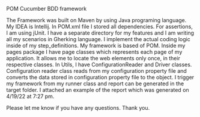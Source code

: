 POM Cucumber BDD framework

The Framework was built on Maven by using Java programing language.
My IDEA is Intellij.
In POM.xml file I stored all dependencies.
For assertions, I am using jUnit. I have a separate directory for my features and I am writing all my scenarios in Gherking language.
I implement the actual coding logic inside of my step_definitions.
My framework is based of POM. Inside my pages package I have page classes which represents each page of my application. It allows me to locate the web elements only once, in their respective classes. 
In Utils, I have ConfigurationReader and Driver classes. Configuration reader class reads from my configuration property file and converts the data stored in configuration property file to the object.
I trigger my framework from my runner class and report can be generated in the target folder.
I attached an example of the report which was generated on 4/19/22 at 7:27 pm.

Please let me know if you have any questions. Thank you.


